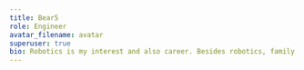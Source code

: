 ```yaml
---
title: Bear5
role: Engineer
avatar_filename: avatar
superuser: true
bio: Robotics is my interest and also career. Besides robotics, family and sports(both playing and watching) are my focus
---
```

